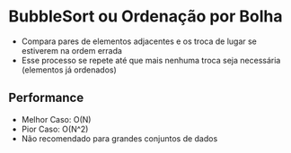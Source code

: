 # BubbleSort ou Ordenação por Bolha
- Compara pares de elementos adjacentes e
os troca de lugar se estiverem na ordem errada
- Esse processo se repete até que mais nenhuma
troca seja necessária (elementos já ordenados)

## Performance
- Melhor Caso: O(N)
- Pior Caso: O(N^2)
- Não recomendado para grandes conjuntos de dados